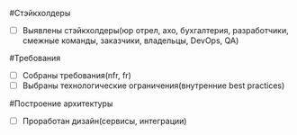 #Стэйкхолдеры
- [ ] Выявлены стэйкхолдеры(юр отрел, ахо, бухгалтерия, разработчики, смежные команды, заказчики, владельцы, DevOps, QA)

#Требования
- [ ] Собраны требования(nfr, fr)
- [ ] Выбраны технологические ограничения(внутренние best practices)

#Построение архитектуры
- [ ] Проработан дизайн(сервисы, интеграции)
